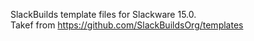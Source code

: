 SlackBuilds template files for Slackware 15.0.
<br />
Takef from https://github.com/SlackBuildsOrg/templates

